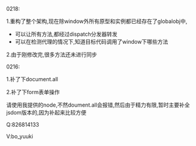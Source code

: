 0218:

1.重构了整个架构,现在除window外所有原型和实例都已经存在了globalobj中,

- 可以让所有方法,都经过dispatch分发器转发
- 可以在检测代理的情况下,知道目标代码调用了window下哪些方法

2.由于刚修改完,很多方法还未进行同步

0216: 

1.补了下document.all 

2.补了下form表单操作

请使用我提供的node,不然doument.all会报错,然后由于精力有限,暂时主要补全jsdom版本的,因为补起来比较方便

Q:826814133

V:bo_yuuki

